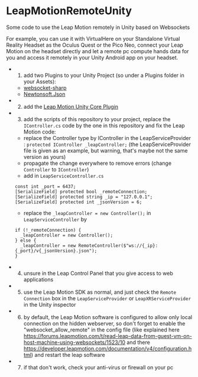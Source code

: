 # LeapMotionRemoteUnity
Some code to use the Leap Motion remotely in Unity based on Websockets

For example, you can use it with VirtualHere on your Standalone Virtual Reality Headset as the Oculus Quest or the Pico Neo, connect your Leap Motion on the headset directly and let a remote pc compute hands data for you and access it remotely in your Unity Android app on your headset.

- 1) add two Plugins to your Unity Project (so under a Plugins folder in your Assets):
  - [websocket-sharp](https://github.com/sta/websocket-sharp)
  - [Newtonsoft.Json](https://www.newtonsoft.com/json)
- 2) add the [Leap Motion Unity Core Plugin](https://developer.leapmotion.com/unity)
- 3) add the scripts of this repository to your project, replace the `IController.cs` code by the one in this repository and fix the Leap Motion code:
  - replace the Controller type by IController in the LeapServiceProvider : `protected IController _leapController;` (the LeapServiceProvider file is given as an example, but warning, that's maybe not the same version as yours)
  - propagate the change everywhere to remove errors (change `Controller` to `IController`)
  - add in `LeapServiceController.cs`
  ```
  const int _port = 6437;
  [SerializeField] protected bool _remoteConnection;
  [SerializeField] protected string _ip = "127.0.0.1";
  [SerializeField] protected int _jsonVersion = 6;
  ```
  - replace the `_leapController = new Controller();` in `LeapServiceController` by
  ```
  if (!_remoteConnection) {
    _leapController = new Controller();
  } else {
    _leapController = new RemoteController($"ws://{_ip}:{_port}/v{_jsonVersion}.json");
  }
  ```
- 4) unsure in the Leap Control Panel that you give access to web applications
- 5) use the Leap Motion SDK as normal, and just check the `Remote Connection` box in the `LeapServiceProvider` or `LeapXRServiceProvider` in the Unity inspector
- 6) by default, the Leap Motion software is configured to allow only local connection on the hidden webserver, so don't forget to enable the "websocket_allow_remote" in the config file (like explained here https://forums.leapmotion.com/t/read-leap-data-from-guest-vm-on-host-machine-using-websockets/1523/10 and there https://developer.leapmotion.com/documentation/v4/configuration.html) and restart the leap software
- 7) if that don't work, check your anti-virus or firewall on your pc
